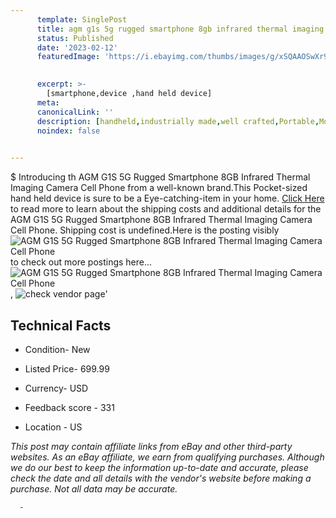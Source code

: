 ```yaml
---
      template: SinglePost
      title: agm g1s 5g rugged smartphone 8gb infrared thermal imaging camera cell phone
      status: Published
      date: '2023-02-12'
      featuredImage: 'https://i.ebayimg.com/thumbs/images/g/xSQAAOSwXr9jD5Kx/s-l225.jpg'
       

      excerpt: >-
        [smartphone,device ,hand held device]
      meta:
      canonicalLink: ''
      description: [handheld,industrially made,well crafted,Portable,Mobile,Compact,Convenient,Lightweight,Maneuverable,Man-portable,Miniature,Carriable,Hand-held,Light,Holdable,Transportable,Mobile device,Pocket-sized,On-the-go,Wireless,Cordless,Compact size,Convenient size, smartphone,device ,hand held device]
      noindex: false
      

---
```

$
      Introducing th AGM G1S 5G Rugged Smartphone 8GB Infrared Thermal Imaging Camera Cell Phone from a well-known brand.This Pocket-sized hand held device is sure to be a Eye-catching-item in your home. [Click Here](https://www.ebay.com/itm/314016431247?hash=item491cd67c8f%3Ag%3AxSQAAOSwXr9jD5Kx&mkevt=1&mkcid=1&mkrid=711-53200-19255-0&campid=%253CePNCampaignId%253E&customid=%253CreferenceId%253E&toolid=10049) to read more to learn about the shipping costs and additional details for the AGM G1S 5G Rugged Smartphone 8GB Infrared Thermal Imaging Camera Cell Phone. Shipping cost is undefined.Here is the posting visibly ![AGM G1S 5G Rugged Smartphone 8GB Infrared Thermal Imaging Camera Cell Phone](https://i.ebayimg.com/thumbs/images/g/xSQAAOSwXr9jD5Kx/s-l225.jpg) to check out more postings here... ![AGM G1S 5G Rugged Smartphone 8GB Infrared Thermal Imaging Camera Cell Phone](https://i.ebayimg.com/images/g/xSQAAOSwXr9jD5Kx/s-l960.jpg), ![check vendor page](https://origin-galleryplus.ebayimg.com/ws/web/314016431247_2_0_1/225x225.jpg,https://origin-galleryplus.ebayimg.com/ws/web/314016431247_3_0_1/225x225.jpg,https://origin-galleryplus.ebayimg.com/ws/web/314016431247_4_0_1/225x225.jpg,https://origin-galleryplus.ebayimg.com/ws/web/314016431247_5_0_1/225x225.jpg,https://origin-galleryplus.ebayimg.com/ws/web/314016431247_6_0_1/225x225.jpg,https://origin-galleryplus.ebayimg.com/ws/web/314016431247_7_0_1/225x225.jpg,https://origin-galleryplus.ebayimg.com/ws/web/314016431247_8_0_1/225x225.jpg,https://origin-galleryplus.ebayimg.com/ws/web/314016431247_9_0_1/225x225.jpg,https://origin-galleryplus.ebayimg.com/ws/web/314016431247_10_0_1/225x225.jpg,https://origin-galleryplus.ebayimg.com/ws/web/314016431247_11_0_1/225x225.jpg,https://origin-galleryplus.ebayimg.com/ws/web/314016431247_12_0_1/225x225.jpg)'

      

 ## Technical Facts 



     
      

 - Condition- New 


      

 - Listed Price- 699.99 


      

 - Currency- USD 


      

 - Feedback score - 331 


      

 - Location - US 


      
      

 *_This post may contain affiliate links from eBay and other third-party websites. As an eBay affiliate, we earn from qualifying purchases. Although we do our best to keep the information up-to-date and accurate, please check the date and all details with the vendor's website before making a purchase. Not all data may be accurate._*




      -
